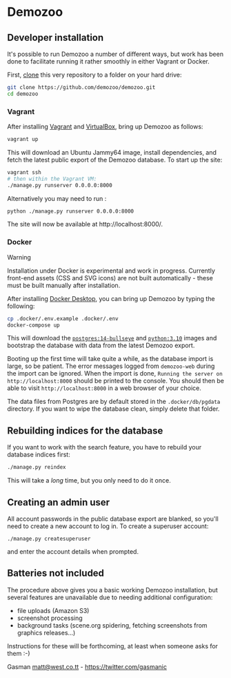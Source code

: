# Demozoo

## Developer installation

It's possible to run Demozoo a number of different ways, but work has been done to facilitate running it rather smoothly in either Vagrant or Docker.

First, [clone](https://docs.github.com/en/github/creating-cloning-and-archiving-repositories/cloning-a-repository) this very repository to a folder on your hard drive:

```bash
git clone https://github.com/demozoo/demozoo.git
cd demozoo
```

### Vagrant

After installing [Vagrant](https://www.vagrantup.com/) and [VirtualBox](https://www.virtualbox.org/), bring up Demozoo as follows:

```bash
vagrant up
```

This will download an Ubuntu Jammy64 image, install dependencies, and fetch the latest public export of the Demozoo database. To start up the site:

```bash
vagrant ssh
# then within the Vagrant VM:
./manage.py runserver 0.0.0.0:8000
```

Alternatively you may need to run :

```bash
python ./manage.py runserver 0.0.0.0:8000
```
    
The site will now be available at http://localhost:8000/.

### Docker

> [!WARNING]
> Installation under Docker is experimental and work in progress.
> Currently front-end assets (CSS and SVG icons) are not built automatically -
> these must be built manually after installation.

After installing [Docker Desktop](https://www.docker.com/products/docker-desktop), you can bring up Demozoo by typing the following:

```bash
cp .docker/.env.example .docker/.env
docker-compose up
```

This will download the [`postgres:14-bullseye`](https://hub.docker.com/layers/library/postgres/14-bullseye/images/sha256-95c6dbe36bbe193c1eedcbed98a643cc5b92295a20f4c768d1335ecab39114d8?context=explore) and [`python:3.10`](https://hub.docker.com/layers/library/python/3.10/images/sha256-1c26c25390307b64e8ff73e7edf34b4fbeac59d41da41c08da28dc316a721899?context=explore) images and bootstrap the database with data from the latest Demozoo export.

Booting up the first time will take quite a while, as the database import is large, so be patient. The error messages logged from `demozoo-web` during the import can be ignored. When the import is done, `Running the server on http://localhost:8000` should be printed to the console. You should then be able to visit `http://localhost:8000` in a web browser of your choice.

The data files from Postgres are by default stored in the `.docker/db/pgdata` directory. If you want to wipe the database clean, simply delete that folder.

## Rebuilding indices for the database

If you want to work with the search feature, you have to rebuild your database indices first:

```bash
./manage.py reindex
```

This will take a *long* time, but you only need to do it once.

## Creating an admin user

All account passwords in the public database export are blanked, so you'll need to create a new account to log in. To create a superuser account:

```shell
./manage.py createsuperuser
```

and enter the account details when prompted.

## Batteries not included

The procedure above gives you a basic working Demozoo installation, but several features are unavailable due to needing additional configuration:

* file uploads (Amazon S3)
* screenshot processing
* background tasks (scene.org spidering, fetching screenshots from graphics releases...)

Instructions for these will be forthcoming, at least when someone asks for them :-)

Gasman <matt@west.co.tt> - https://twitter.com/gasmanic
